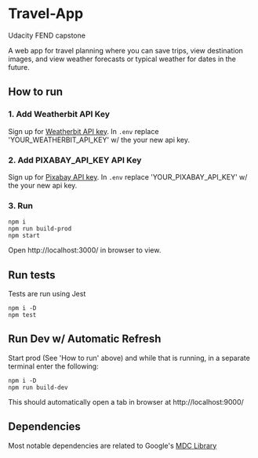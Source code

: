 # Travel-App
Udacity FEND capstone

A web app for travel planning where you can save trips, view destination images, and view weather forecasts or typical weather for dates in the future.

## How to run

### 1. Add Weatherbit API Key
Sign up for [Weatherbit API key](https://www.weatherbit.io/account/create). 
In `.env` replace 'YOUR_WEATHERBIT_API_KEY' w/ the your new api key.

### 2. Add PIXABAY_API_KEY API Key
Sign up for [Pixabay API key](https://pixabay.com/api/docs/). 
In `.env` replace 'YOUR_PIXABAY_API_KEY' w/ the your new api key.

### 3. Run
```
npm i
npm run build-prod
npm start
```
Open http://localhost:3000/ in browser to view.

## Run tests
Tests are run using Jest
```
npm i -D
npm test
```

## Run Dev w/ Automatic Refresh
Start prod (See 'How to run' above) and while that is running, in a separate terminal enter the following:
```
npm i -D
npm run build-dev
```
This should automatically open a tab in browser at http://localhost:9000/ 


## Dependencies
Most notable dependencies are related to Google's [MDC Library](https://material.io/develop/web)
